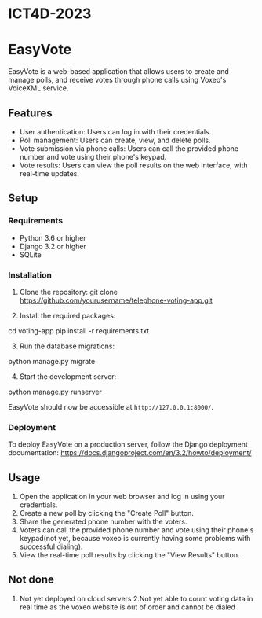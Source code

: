 # ICT4D-2023
# EasyVote

EasyVote is a web-based application that allows users to create and manage polls, and receive votes through phone calls using Voxeo's VoiceXML service.

## Features

- User authentication: Users can log in with their credentials.
- Poll management: Users can create, view, and delete polls.
- Vote submission via phone calls: Users can call the provided phone number and vote using their phone's keypad.
- Vote results: Users can view the poll results on the web interface, with real-time updates.

## Setup

### Requirements

- Python 3.6 or higher
- Django 3.2 or higher
- SQLite

### Installation

1. Clone the repository:
 git clone https://github.com/yourusername/telephone-voting-app.git
 
2. Install the required packages:

cd voting-app
pip install -r requirements.txt

3. Run the database migrations:

python manage.py migrate

4. Start the development server:

python manage.py runserver


EasyVote should now be accessible at `http://127.0.0.1:8000/`.

### Deployment

To deploy EasyVote on a production server, follow the Django deployment documentation: https://docs.djangoproject.com/en/3.2/howto/deployment/

## Usage

1. Open the application in your web browser and log in using your credentials.
2. Create a new poll by clicking the "Create Poll" button.
3. Share the generated phone number with the voters.
4. Voters can call the provided phone number and vote using their phone's keypad(not yet, because voxeo is currently having some problems with successful dialing).
5. View the real-time poll results by clicking the "View Results" button.
## Not done
1. Not yet deployed on cloud servers
2.Not yet able to count voting data in real time as the voxeo website is out of order and cannot be dialed



